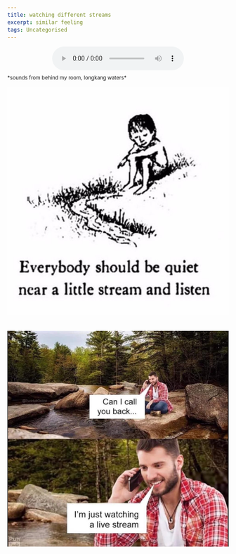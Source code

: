 ```yaml
---
title: watching different streams
excerpt: similar feeling
tags: Uncategorised
---
```

<center><audio src="/assets/img/streamsound.m4a" controls autoplay loop></audio></center>
<sub>*sounds from behind my room, longkang waters*</sub>

![](\assets\img\stream.png)
<br><br><br>
![](\assets\img\fakestream.png)
